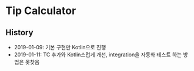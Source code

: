 # Tip Calculator

## History
* 2019-01-09: 기본 구현만 Kotlin으로 진행
* 2019-01-11: TC 추가와 Kotlin스럽게 개선, integration을 자동화 테스트 하는 방법은 못찾음